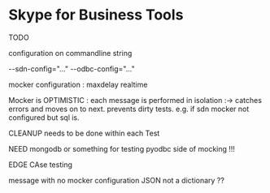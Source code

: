 # Skype for Business Tools


TODO

configuration on commandline string

--sdn-config="..."
--odbc-config="..."


mocker configuration :
    maxdelay
    realtime

Mocker is OPTIMISTIC : each message is performed in isolation :-> catches errors and moves on to next. prevents dirty tests. e.g. if sdn mocker not configured but sql is.

CLEANUP needs to be done within each Test

NEED mongodb or something for testing pyodbc side of mocking !!! 


EDGE CAse testing

message with no mocker configuration
JSON not a dictionary ??



